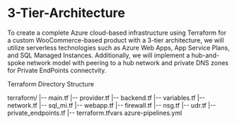 # 3-Tier-Architecture

To create a complete Azure cloud-based infrastructure using Terraform for a custom WooCommerce-based product with a 3-tier architecture, we will utilize serverless technologies such as Azure Web Apps, App Service Plans, and SQL Managed Instances. 
Additionally, we will implement a hub-and-spoke network model with peering to a hub network and private DNS zones for Private EndPoints connectvity.


Terraform Directory Structure

terraform/
|-- main.tf
|-- provider.tf
|-- backend.tf
|-- variables.tf
|-- network.tf
|-- sql_mi.tf
|-- webapp.tf
|-- firewall.tf
|-- nsg.tf
|-- udr.tf
|-- private_endpoints.tf
|-- terraform.tfvars
azure-pipelines.yml

